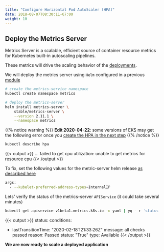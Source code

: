 ```yaml
---
title: "Configure Horizontal Pod AutoScaler (HPA)"
date: 2018-08-07T08:30:11-07:00
weight: 10
---
```


## Deploy the Metrics Server

Metrics Server is a scalable, efficient source of container resource metrics for Kubernetes built-in autoscaling pipelines.

These metrics will drive the scaling behavior of the [deployments](https://kubernetes.io/docs/concepts/workloads/controllers/deployment/).

We will deploy the metrics server using `Helm` configured in a previous [module](/beginner/060_helm/helm_intro/install/index.html)

```sh
# create the metrics-service namespace
kubectl create namespace metrics

# deploy the metrics-server
helm install metrics-server \
    stable/metrics-server \
    --version 2.11.1 \
    --namespace metrics
```

{{% notice warning %}}
**Edit 2020-04-22**: some versions of EKS may get the following error once you [create the HPA in the next step](https://eksworkshop.com/beginner/080_scaling/test_hpa/)
{{% /notice %}}

```bash
kubectl describe hpa
```

{{< output >}}
... failed to get cpu utilization: unable to get metrics for resource cpu
{{< /output >}}

To fix, set the following values for the metric-server helm release [as described here](https://dev.to/setevoy/kubernetes-running-metrics-server-in-aws-eks-for-a-kubernetes-pod-autoscaler-4m9)

```bash
args:
  - --kubelet-preferred-address-types=InternalIP
```

Lets' verify the status of the metrics-server `APIService` (it could take several minutes)

```bash
kubectl get apiservice v1beta1.metrics.k8s.io -o yaml | yq - r 'status'
```

{{< output >}}
status:
  conditions:
  - lastTransitionTime: "2020-02-18T21:33:26Z"
    message: all checks passed
    reason: Passed
    status: "True"
    type: Available
{{< /output >}}

**We are now ready to scale a deployed application**
